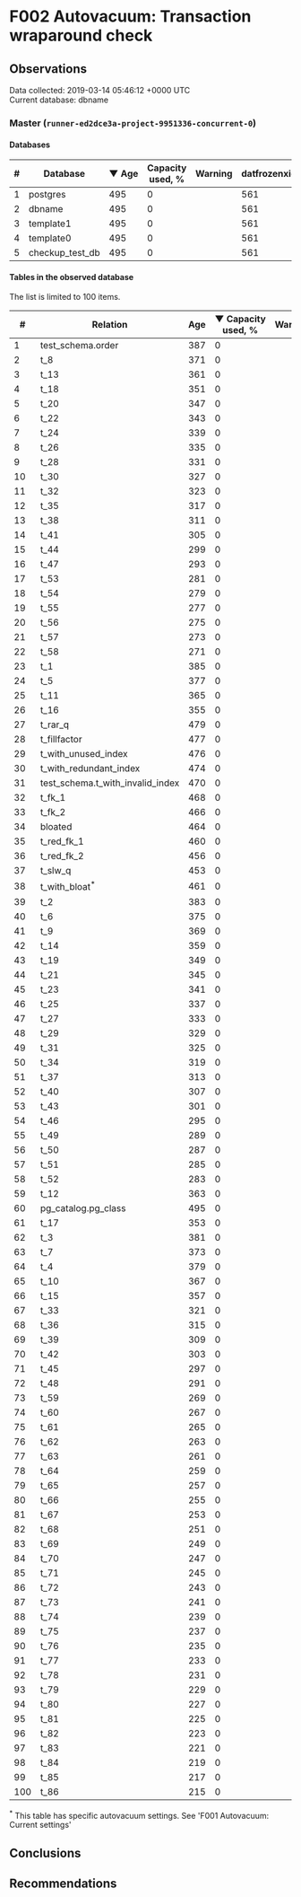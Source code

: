 # F002 Autovacuum: Transaction wraparound check #

## Observations ##
Data collected: 2019-03-14 05:46:12 +0000 UTC  
Current database: dbname  



### Master (`runner-ed2dce3a-project-9951336-concurrent-0`) ###

#### Databases ####
  

\# | Database | &#9660;&nbsp;Age | Capacity used, % | Warning | datfrozenxid
--|--------|-----|------------------|---------|--------------
1 |postgres |495 |0 |  |561
2 |dbname |495 |0 |  |561
3 |template1 |495 |0 |  |561
4 |template0 |495 |0 |  |561
5 |checkup_test_db |495 |0 |  |561



#### Tables in the observed database ####
The list is limited to 100 items.  

\# | Relation | Age | &#9660;&nbsp;Capacity used, % | Warning |rel_relfrozenxid | toast_relfrozenxid 
---|-------|-----|------------------|---------|-----------------|--------------------
1 |test_schema.order |387 |0 |  |669 |0 |
2 |t_8 |371 |0 |  |685 |0 |
3 |t_13 |361 |0 |  |695 |0 |
4 |t_18 |351 |0 |  |705 |0 |
5 |t_20 |347 |0 |  |709 |0 |
6 |t_22 |343 |0 |  |713 |0 |
7 |t_24 |339 |0 |  |717 |0 |
8 |t_26 |335 |0 |  |721 |0 |
9 |t_28 |331 |0 |  |725 |0 |
10 |t_30 |327 |0 |  |729 |0 |
11 |t_32 |323 |0 |  |733 |0 |
12 |t_35 |317 |0 |  |739 |0 |
13 |t_38 |311 |0 |  |745 |0 |
14 |t_41 |305 |0 |  |751 |0 |
15 |t_44 |299 |0 |  |757 |0 |
16 |t_47 |293 |0 |  |763 |0 |
17 |t_53 |281 |0 |  |775 |0 |
18 |t_54 |279 |0 |  |777 |0 |
19 |t_55 |277 |0 |  |779 |0 |
20 |t_56 |275 |0 |  |781 |0 |
21 |t_57 |273 |0 |  |783 |0 |
22 |t_58 |271 |0 |  |785 |0 |
23 |t_1 |385 |0 |  |671 |0 |
24 |t_5 |377 |0 |  |679 |0 |
25 |t_11 |365 |0 |  |691 |0 |
26 |t_16 |355 |0 |  |701 |0 |
27 |t_rar_q |479 |0 |  |577 |0 |
28 |t_fillfactor |477 |0 |  |579 |0 |
29 |t_with_unused_index |476 |0 |  |580 |0 |
30 |t_with_redundant_index |474 |0 |  |582 |0 |
31 |test_schema.t_with_invalid_index |470 |0 |  |586 |0 |
32 |t_fk_1 |468 |0 |  |588 |0 |
33 |t_fk_2 |466 |0 |  |590 |0 |
34 |bloated |464 |0 |  |592 |0 |
35 |t_red_fk_1 |460 |0 |  |596 |0 |
36 |t_red_fk_2 |456 |0 |  |600 |0 |
37 |t_slw_q |453 |0 |  |603 |0 |
38 |t_with_bloat<sup>*</sup> |461 |0 |  |595 |0 |
39 |t_2 |383 |0 |  |673 |0 |
40 |t_6 |375 |0 |  |681 |0 |
41 |t_9 |369 |0 |  |687 |0 |
42 |t_14 |359 |0 |  |697 |0 |
43 |t_19 |349 |0 |  |707 |0 |
44 |t_21 |345 |0 |  |711 |0 |
45 |t_23 |341 |0 |  |715 |0 |
46 |t_25 |337 |0 |  |719 |0 |
47 |t_27 |333 |0 |  |723 |0 |
48 |t_29 |329 |0 |  |727 |0 |
49 |t_31 |325 |0 |  |731 |0 |
50 |t_34 |319 |0 |  |737 |0 |
51 |t_37 |313 |0 |  |743 |0 |
52 |t_40 |307 |0 |  |749 |0 |
53 |t_43 |301 |0 |  |755 |0 |
54 |t_46 |295 |0 |  |761 |0 |
55 |t_49 |289 |0 |  |767 |0 |
56 |t_50 |287 |0 |  |769 |0 |
57 |t_51 |285 |0 |  |771 |0 |
58 |t_52 |283 |0 |  |773 |0 |
59 |t_12 |363 |0 |  |693 |0 |
60 |pg_catalog.pg_class |495 |0 |  |561 |0 |
61 |t_17 |353 |0 |  |703 |0 |
62 |t_3 |381 |0 |  |675 |0 |
63 |t_7 |373 |0 |  |683 |0 |
64 |t_4 |379 |0 |  |677 |0 |
65 |t_10 |367 |0 |  |689 |0 |
66 |t_15 |357 |0 |  |699 |0 |
67 |t_33 |321 |0 |  |735 |0 |
68 |t_36 |315 |0 |  |741 |0 |
69 |t_39 |309 |0 |  |747 |0 |
70 |t_42 |303 |0 |  |753 |0 |
71 |t_45 |297 |0 |  |759 |0 |
72 |t_48 |291 |0 |  |765 |0 |
73 |t_59 |269 |0 |  |787 |0 |
74 |t_60 |267 |0 |  |789 |0 |
75 |t_61 |265 |0 |  |791 |0 |
76 |t_62 |263 |0 |  |793 |0 |
77 |t_63 |261 |0 |  |795 |0 |
78 |t_64 |259 |0 |  |797 |0 |
79 |t_65 |257 |0 |  |799 |0 |
80 |t_66 |255 |0 |  |801 |0 |
81 |t_67 |253 |0 |  |803 |0 |
82 |t_68 |251 |0 |  |805 |0 |
83 |t_69 |249 |0 |  |807 |0 |
84 |t_70 |247 |0 |  |809 |0 |
85 |t_71 |245 |0 |  |811 |0 |
86 |t_72 |243 |0 |  |813 |0 |
87 |t_73 |241 |0 |  |815 |0 |
88 |t_74 |239 |0 |  |817 |0 |
89 |t_75 |237 |0 |  |819 |0 |
90 |t_76 |235 |0 |  |821 |0 |
91 |t_77 |233 |0 |  |823 |0 |
92 |t_78 |231 |0 |  |825 |0 |
93 |t_79 |229 |0 |  |827 |0 |
94 |t_80 |227 |0 |  |829 |0 |
95 |t_81 |225 |0 |  |831 |0 |
96 |t_82 |223 |0 |  |833 |0 |
97 |t_83 |221 |0 |  |835 |0 |
98 |t_84 |219 |0 |  |837 |0 |
99 |t_85 |217 |0 |  |839 |0 |
100 |t_86 |215 |0 |  |841 |0 |


<sup>*</sup> This table has specific autovacuum settings. See 'F001 Autovacuum: Current settings'


## Conclusions ##


## Recommendations ##


